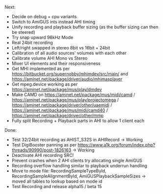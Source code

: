 Next:
- Decide on debug + cpu variants
- Switch to AmiGUS ints instead AHI timing
- Unify recording and playback buffer sizing 
  (as the buffer sizing can then be steered)
- Try snap upward 96kHz Mode
- Real 24bit recording
- Left/right swapped in stereo 8bit vs 16bit + 24bit 
- Calibration of all audio sources' volumes with each other
- Calibrate volume AHI Mono vs Stereo
- Mixer UI elements and their responsiveness
- Get MHI implemented as per https://bitbucket.org/supernobby/mhimdev/src/main/ and https://aminet.net/package/driver/audio/mhimasplayer
- Get mpeg.device working as per https://aminet.net/package/mus/play/dmdev
- Make CAMD on https://aminet.net/package/mus/midi/camd / https://aminet.net/package/mus/play/projectomega / https://aminet.net/package/driver/other/uaemidi / https://aminet.net/package/mus/midi/camd40 / https://aminet.net/package/driver/other/mmp
- Fully split Recording + Playback parts in AHI to allow 1 client each

Done:
- Test 32/24bit recording as AHIST_S32S in AHIRecord -> Working
- Test DigiBooster panning as per https://www.a1k.org/forum/index.php?threads/90990/post-1826163 -> Working
- Deactivate AHI recording SRC!
- Prevent crashes when 2 AHI clients try allocating single AmiGUS
- Recording overflow handling similar to playback underrun handling
- Move to mode file: RecordingSampleTypeById, RecordingSampleAlignmentById, AmiGUSPlaybackSampleSizes -> moved all tables to lookup based on mode id
- Test Recording and release alpha15 / beta 15